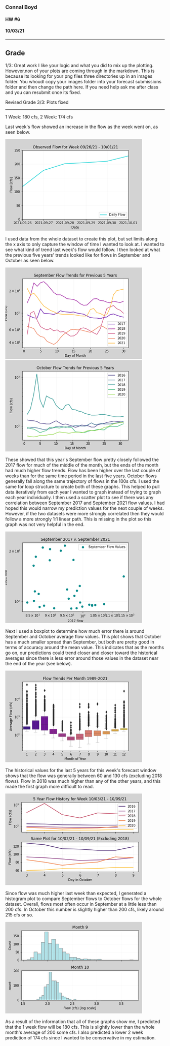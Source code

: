### Connal Boyd

#### HW #6
#### 10/03/21

____
## Grade
1/3: Great work I like your logic and what you did to mix up the plotting. However,non of your plots are coming through in the markdown. This is because its looking for your png files three directories up in an images folder. You whoudl copy your images folder into your forecast submissions folder and then change the path here. If you need help ask me after class and you can resubmit once its fixed. 

Revised Grade 3/3: Plots fixed
____
1 Week: 180 cfs, 
2 Week: 174 cfs

Last week's flow showed an increase in the flow as the week went on, as seen below.

![picture 14](./images/Plot_1.png)  

I used data from the whole dataset to create this plot, but set limits along the x axis to only capture the window of time I wanted to look at.
I wanted to see what kind of trend last week's flow would follow.
I then looked at what the previous five years' trends looked like for flows in September and October as seen below.

![picture 16](./images/Plot_2a.png)  
![picture 17](./images/Plot_2b.png)  

These showed that this year's September flow pretty closely followed the 2017 flow for much of the middle of the month, 
but the ends of the month had much higher flow trends.
Flow has been higher over the last couple of weeks than for the same time period in the last five years.
October flows generally fall along the same trajectory of flows in the 100s cfs.
I used the same for loop structure to create both of these graphs. This helped to pull data iteratively from each year I wanted to graph instead of trying to graph each year individually.
I then used a scatter plot to see if there was any correlation between September 2017 and September 2021 flow values. I had hoped this would narrow my prediction values for the next couple of weeks. However, if the two datasets were more strongly correlated then they would follow a more strongly 1:1 linear path. This is missing in the plot so this graph was not very helpful in the end.

![picture 18](./images/Plot_3.png)  
  
Next I used a boxplot to determine how much error there is around September and October average flow values.
This plot shows that October has a much smaller spread than September, but both are pretty good in terms of accuracy around the mean value.
This indicates that as the months go on, our predictions could trend closer and closer toward the historical averages since there is less error around those values in the dataset near the end of the year (see below).

![picture 19](./images/Plot_4.png)  
 
The historical values for the last 5 years for this week's forecast window shows that the flow was generally between 60 and 130 cfs (excluding 2018 flows). 
Flow in 2018 was much higher than any of the other years, and this made the first graph more difficult to read.

![picture 20](./images/Plot_5.png)  
 
Since flow was much higher last week than expected, I generated a histogram plot to compare September flows to October flows for the whole dataset.
Overall, flows most often occur in September at a little less than 200 cfs.
In October this number is slightly higher than 200 cfs, likely around 215 cfs or so.

![picture 21](./images/Plot_6.png)  
 
As a result of the information that all of these graphs show me, I predicted that the 1 week flow will be 180 cfs. This is slightly lower than the whole month's average of 200 some cfs. I also predicted a lower 2 week prediction of 174 cfs since I wanted to be conservative in my estimation.